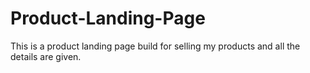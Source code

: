 # Product-Landing-Page
This is a product landing page build for selling my products and all the details are given.
